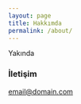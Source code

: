 ```yaml
---
layout: page
title: Hakkımda
permalink: /about/
---
```


Yakında

### İletişim

[email@domain.com](mailto:yldrmzffr@gmail.com)
